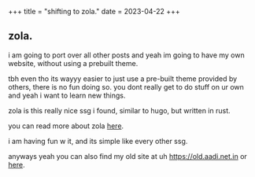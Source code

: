+++
title = "shifting to zola."
date = 2023-04-22
+++


## zola.

i am going to port over all other posts and yeah im going to have my own website, without using a prebuilt theme.


tbh even tho its wayyy easier to just use a pre-built theme provided by others, there is no fun doing so. you dont really get to do stuff on ur own and yeah i want to learn new things.

zola is this really nice ssg i found, similar to hugo, but written in rust.

you can read more about zola [here](https://www.getzola.org/documentation/getting-started/overview/#zola-at-a-glance).

i am having fun w it, and its simple like every other ssg.

anyways yeah you can also find my old site at uh https://old.aadi.net.in or [here](https://old.aadi.net.in).